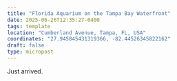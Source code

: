 ```yaml
---
title: "Florida Aquarium on the Tampa Bay Waterfront"
date: 2025-06-26T12:35:27-0400
tags: template
location: "Cumberland Avenue, Tampa, FL, USA"
coordinates: "27.945845431319366, -82.44526345822162"
draft: false
type: micropost
---
```

Just arrived.
